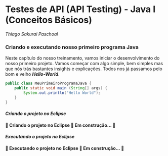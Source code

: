 # **Testes de API (API Testing) - Java I (Conceitos Básicos)**

*Thiago Sakurai Paschoal*

<h3 id="criando-executando-projeto">
    <strong>Criando e executando nosso primeiro programa Java</strong>
</h3>

Neste capítulo do nosso treinamento, vamos iniciar o desenvolvimento do nosso primeiro projeto. Vamos começar com algo simple, bem simples mas que nós trás bastantes insights e explicações. Todos nos já passamos pelo bom e velho ***Hello-World***.

```java
public class MeuPrimeiroProgramaJava {
    public static void main (String[] args) {
        System.out.println("Hello World");
    }
}
```

#### ***Criando o projeto no Eclipse***
<h4> 
	🚧  Criando o projeto no Eclipse 🚀 Em construção...  🚧
</h4>

#### ***Executando o projeto no Eclipse***
<h4> 
	🚧  Executando o projeto no Eclipse 🚀 Em construção...  🚧
</h4>